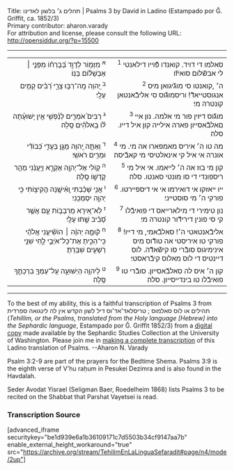 <html>
<head></head>
<body>
Title: תהלים ג׳ בלשון לאדינו | Psalms 3 by David in Ladino (Estampado por Ǧ. Griffit, ca. 1852/3)<br />
Primary contributor: aharon.varady<br />
For attribution and license, please consult the following URL: <a href="http://opensiddur.org/?p=15500">http://opensiddur.org/?p=15500</a>
<p />
<hr />

<table style="margin-left: auto;margin-right: auto;"><tbody>
<tr><td style="vertical-align:top;">
<div class="liturgy" lang="he" style="text-align: right;">
<sup>א</sup>&nbsp;מִזְמ֥וֹר לְדָוִ֑ד 
בְּ֝בָרְח֗וֹ מִפְּנֵ֤י ׀ אַבְשָׁל֬וֹם בְּנֽוֹ׃
</span></div></td>

<td style="vertical-align:top;" width="53%">
<div class="ladino" lang="lad" style="text-align: right;">
<sup>1</sup>&nbsp;‫סאלמו די דויד.
קואנדו פﬞוייו דילאנטי לי אבשﬞלום סואיזﬞו׃
</span></div></td></tr>


<tr><td style="vertical-align:top;" width="46%">
<div class="liturgy" lang="he" style="text-align: right;">
<sup>ב</sup>&nbsp;יְ֭הוָה מָֽה־רַבּ֣וּ צָרָ֑י 
רַ֝בִּ֗ים קָמִ֥ים עָלָֽי׃
</span></div></td>

<td style="vertical-align:top;" width="53%">
<div class="ladino" lang="lad" style="text-align: right;">
<sup>2</sup>&nbsp;‫‫ה׳ ,קואנטו סי מוגﬞיגואן מיס אנגוסטייאדﬞ! 
וריסמוגﬞוס סי אליבﬞאנטאן קונטרה מי׃
</span></div></td></tr>


<tr><td style="vertical-align:top;" width="46%">
<div class="liturgy" lang="he" style="text-align: right;">
<sup>ג</sup>&nbsp;רַבִּים֮ אֹמְרִ֪ים לְנַ֫פְשִׁ֥י 
אֵ֤ין יְֽשׁוּעָ֓תָה לּ֬וֹ בֵֽאלֹהִ֬ים סֶֽלָה׃
</span></div></td>

<td style="vertical-align:top;" width="53%">
<div class="ladino" lang="lad" style="text-align: right;">
<sup>3</sup>&nbsp;‫מוגﬞוס דיזין פור ‫מי אלמה.
נון איי םאלבﬞאסייון פארה אילייה קון איל דייו. סלה׃
</span></div></td></tr>


<tr><td style="vertical-align:top;" width="46%">
<div class="liturgy" lang="he" style="text-align: right;">
<sup>ד</sup>&nbsp;וְאַתָּ֣ה יְ֭הוָה מָגֵ֣ן בַּעֲדִ֑י 
כְּ֝בוֹדִ֗י וּמֵרִ֥ים רֹאשִֽׁי׃
</span></div></td>

<td style="vertical-align:top;" width="53%">
<div class="ladino" lang="lad" style="text-align: right;">
<sup>4</sup>&nbsp;‫מה טו ה׳ איריס מאמפארו אה מי.
מי אונרה אי איל קי אינאלטיסי מי קאבﬞיסה׃
</span></div></td></tr>


<tr><td style="vertical-align:top;" width="46%">
<div class="liturgy" lang="he" style="text-align: right;">
<sup>ה</sup>&nbsp;ק֭וֹלִי אֶל־יְהוָ֣ה אֶקְרָ֑א 
וַיַּֽעֲנֵ֨נִי מֵהַ֖ר קָדְשׁ֣וֹ 
סֶֽלָה׃
</span></div></td>

<td style="vertical-align:top;" width="53%">
<div class="ladino" lang="lad" style="text-align: right;">
<sup>5</sup>&nbsp;קון מי בוז אה ה׳ לייאמו. 
אי איל מי ריספונדי די ‫סו ‫מונטי סאנטו. 
סלה׃
</span></div></td></tr>


<tr><td style="vertical-align:top;" width="46%">
<div class="liturgy" lang="he" style="text-align: right;">
<sup>ו</sup>&nbsp;אֲנִ֥י שָׁכַ֗בְתִּי וָֽאִ֫ישָׁ֥נָה הֱקִיצ֑וֹתִי 
כִּ֖י יְהוָ֣ה יִסְמְכֵֽנִי׃
</span></div></td>

<td style="vertical-align:top;" width="53%">
<div class="ladino" lang="lad" style="text-align: right;">
<sup>6</sup>&nbsp;‫‫ייו ייאזקו אי דואירמו אי אי דיספיירטו. 
פורקי ה׳ מי סוסטייני׃
</span></div></td></tr>


<tr><td style="vertical-align:top;" width="46%">
<div class="liturgy" lang="he" style="text-align: right;">
<sup>ז</sup>&nbsp;לֹֽא־אִ֭ירָא מֵרִבְב֥וֹת עָ֑ם אֲשֶׁ֥ר סָ֝בִ֗יב שָׁ֣תוּ עָלָֽי׃
</span></div></td>

<td style="vertical-align:top;" width="53%">
<div class="ladino" lang="lad" style="text-align: right;">
<sup>7</sup>&nbsp;נון טימירי די מילארייאס די פואיבﬞלו קי סי פונין דירידﬞור קונטרה מי׃
</span></div></td></tr>


<tr><td style="vertical-align:top;" width="46%">
<div class="liturgy" lang="he" style="text-align: right;">
<sup>ח</sup>&nbsp;ק֘וּמָ֤ה יְהוָ֨ה ׀ 
הוֹשִׁ֘יעֵ֤נִי אֱלֹהַ֗י 
כִּֽי־הִכִּ֣יתָ אֶת־כָּל־אֹיְבַ֣י לֶ֑חִי 
שִׁנֵּ֖י רְשָׁעִ֣ים שִׁבַּֽרְתָּ׃
</span></div></td>

<td style="vertical-align:top;" width="53%">
<div class="ladino" lang="lad" style="text-align: right;">
<sup>8</sup>&nbsp;אליבﬞאנ‫טאטי ה׳! 
סאלבﬞאמי, מי דייו! 
פורקי טו איריסטי אה ‫טודﬞוס מיס אינימיגוס סובﬞרי סו קישﬞאדﬞה. 
לוס דיינטיס די לוס מאלוס קיבﬞראסטי׃
</span></div></td></tr>


<tr><td style="vertical-align:top;" width="46%">
<div class="liturgy" lang="he" style="text-align: right;">
<sup>ט</sup>&nbsp;לַיהוָ֥ה הַיְשׁוּעָ֑ה 
עַֽל־עַמְּךָ֖ בִרְכָתֶ֣ךָ 
סֶּֽלָה׃
</span></div></td>

<td style="vertical-align:top;">
<div class="ladino" lang="lad" style="text-align: right;">
<sup>9</sup>&nbsp;‫קון ה׳ ‫איס לה סאלבﬞאסייון.
סובﬞרי טו פואיבﬞלו טו בינדייסייון.
סלה׃
</span></div>
</td></tr>
</tbody></table>

<hr />

To the best of my ability, this is a faithful transcription of Psalms 3 from תהילים או לוס סאלמוס ; טריסלאד'אד'וס דיל לשון הקדש אין לה לינגואה ספרדית (<em>Tehillim, or the Psalms, translated from the Holy language [Hebrew] into the Sephardic language</em>, Estampado por Ǧ. Griffit 1852/3) from a <a href="http://digitalcollections.lib.washington.edu/cdm/compoundobject/collection/p16786coll3/id/2453/rec/4">digital copy</a> made available by the Sephardic Studies Collection at the University of Washington. Please join me in <a href="https://he.wikisource.org/wiki/%D7%9E%D7%A4%D7%AA%D7%97:Tehilim,_o_los_Salmos,_trezladados_del_leshon_ha-%E1%B8%B3odesh_en_la_lingua_Sefaradit.pdf">making a complete transcription</a> of this Ladino translation of Psalms. --Aharon N. Varady

Psalm 3:2-9 are part of the prayers for the Bedtime Shema. Psalms 3:9 is the eighth verse of V'hu raḥum in Pesukei Dezimra and is also found in the Havdalah.

Seder Avodat Yisrael (Seligman Baer, Roedelheim 1868) lists Psalms 3 to be recited on the Shabbat that Parshat Vayetsei is read.

<h3>Transcription Source</h3>

[advanced_iframe securitykey="be1d939e6a1b36109171c7d5503b34cf9147aa7b" enable_external_height_workaround="true" src="https://archive.org/stream/TehilimEnLaLinguaSefaradit#page/n4/mode/2up"]
</body>
</html>